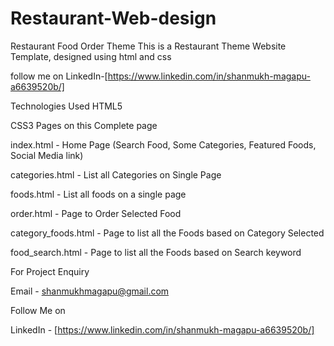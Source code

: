 # Restaurant-Web-design
Restaurant Food Order Theme
This is a Restaurant Theme Website Template, designed using html and css

follow me on LinkedIn-[https://www.linkedin.com/in/shanmukh-magapu-a6639520b/]

Technologies Used
HTML5

CSS3
Pages on this Complete page

index.html - Home Page (Search Food, Some Categories, Featured Foods, Social Media link)

categories.html - List all Categories on Single Page

foods.html - List all foods on a single page

order.html - Page to Order Selected Food

category_foods.html - Page to list all the Foods based on Category Selected

food_search.html - Page to list all the Foods based on Search keyword

For Project Enquiry

Email - shanmukhmagapu@gmail.com

Follow Me on

LinkedIn - [https://www.linkedin.com/in/shanmukh-magapu-a6639520b/]
